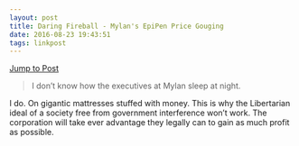 ```yaml
---
layout: post
title: Daring Fireball - Mylan's EpiPen Price Gouging
date: 2016-08-23 19:43:51
tags: linkpost
---
```

[Jump to Post][1]

> I don’t know how the executives at Mylan sleep at night.

I do. On gigantic mattresses stuffed with money. This is why the Libertarian ideal of a society free from government interference won’t work. The corporation will take ever advantage they legally can to gain as much profit as possible.

[1]:	http://daringfireball.net/linked/2016/08/23/mylan-epipen
